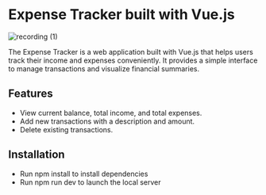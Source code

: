 # Expense Tracker built with Vue.js

![recording (1)](https://github.com/sreya-satheesh/expense-tracker/assets/168891722/441e5e9d-c82a-435b-9c08-8982c5d2e2da)

The Expense Tracker is a web application built with Vue.js that helps users track their income and expenses conveniently. It provides a simple interface to manage transactions and visualize financial summaries.

## Features

- View current balance, total income, and total expenses.
- Add new transactions with a description and amount.
- Delete existing transactions.

## Installation

- Run npm install to install dependencies
- Run npm run dev to launch the local server
